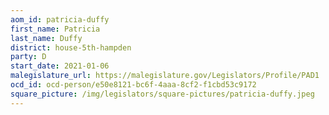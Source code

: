 ```yaml
---
aom_id: patricia-duffy
first_name: Patricia
last_name: Duffy
district: house-5th-hampden
party: D
start_date: 2021-01-06
malegislature_url: https://malegislature.gov/Legislators/Profile/PAD1
ocd_id: ocd-person/e50e8121-bc6f-4aaa-8cf2-f1cbd53c9172
square_picture: /img/legislators/square-pictures/patricia-duffy.jpeg
---
```

